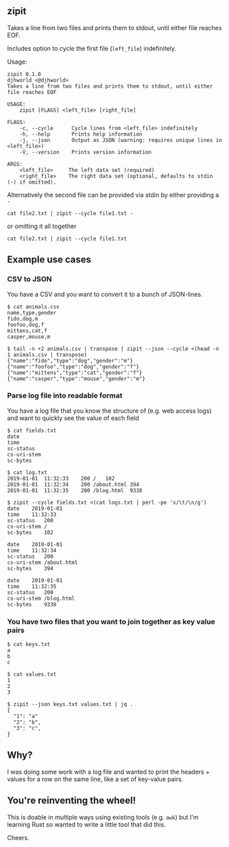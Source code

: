 zipit
-------

Takes a line from two files and prints them to stdout, until either file reaches EOF.

Includes option to cycle the first file (`left_file`) indefinitely.

Usage:

```
zipit 0.1.0
djhworld <@djhworld>
Takes a line from two files and prints them to stdout, until either file reaches EOF

USAGE:
    zipit [FLAGS] <left_file> [right_file]

FLAGS:
    -c, --cycle      Cycle lines from <left_file> indefinitely
    -h, --help       Prints help information
    -j, --json       Output as JSON (warning: requires unique lines in <left_file>)
    -V, --version    Prints version information

ARGS:
    <left_file>     The left data set (required)
    <right_file>    The right data set (optional, defaults to stdin (-) if omitted).
```

Alternatively the second file can be provided via stdin by either providing a `-`


```
cat file2.txt | zipit --cycle file1.txt -
```

or omitting it all together

```
cat file2.txt | zipit --cycle file1.txt
```

Example use cases
-------

### CSV to JSON 

You have a CSV and you want to convert it to a bunch of JSON-lines.

```
$ cat animals.csv
name,type,gender
fido,dog,m
foofoo,dog,f
mittens,cat,f
casper,mouse,m
```

```
$ tail -n +2 animals.csv | transpose | zipit --json --cycle <(head -n 1 animals.csv | transpose)
{"name":"fido","type":"dog","gender":"m"}
{"name":"foofoo","type":"dog","gender":"f"}
{"name":"mittens","type":"cat","gender":"f"}
{"name":"casper","type":"mouse","gender":"m"}
```

### Parse log file into readable format

You have a log file that you know the structure of (e.g. web access logs) and want to quickly see the value of each field

```
$ cat fields.txt
date
time
sc-status
cs-uri-stem
sc-bytes
```

```
$ cat log.txt
2019-01-01	11:32:33	200	/	102
2019-01-01	11:32:34	200	/about.html	394
2019-01-01	11:32:35	200	/blog.html	9338
```

```
$ zipit --cycle fields.txt <(cat logs.txt | perl -pe 's/\t/\n/g')
date	2019-01-01
time	11:32:33
sc-status	200
cs-uri-stem	/
sc-bytes	102

date	2019-01-01
time	11:32:34
sc-status	200
cs-uri-stem	/about.html
sc-bytes	394

date	2019-01-01
time	11:32:35
sc-status	200
cs-uri-stem	/blog.html
sc-bytes	9338
```

### You have two files that you want to join together as key value pairs

```
$ cat keys.txt
a
b
c
```

```
$ cat values.txt
1
2
3
```

```
$ zipit --json keys.txt values.txt | jq .
{
  "1": "a"
  "2": "b",
  "3": "c",
}
```


Why?
-------

I was doing some work with a log file and wanted to print the headers + values for a row on the same line, like a set of key-value pairs. 


You're reinventing the wheel!
-------

This is doable in multiple ways using existing tools (e.g. `awk`) but I'm learning Rust so wanted to write a little tool that did this. 

Cheers. 
